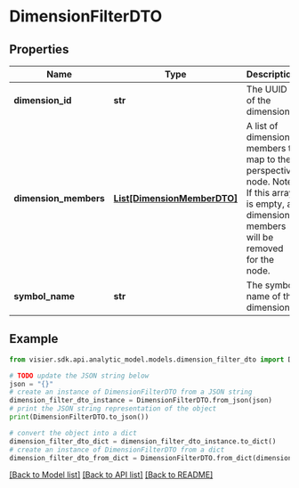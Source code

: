 # DimensionFilterDTO


## Properties

Name | Type | Description | Notes
------------ | ------------- | ------------- | -------------
**dimension_id** | **str** | The UUID of the dimension. | [optional] 
**dimension_members** | [**List[DimensionMemberDTO]**](DimensionMemberDTO.md) | A list of dimension members to map to the perspective node.   Note: If this array is empty, all dimension members will be removed for the node. | [optional] 
**symbol_name** | **str** | The symbol name of the dimension. | [optional] 

## Example

```python
from visier.sdk.api.analytic_model.models.dimension_filter_dto import DimensionFilterDTO

# TODO update the JSON string below
json = "{}"
# create an instance of DimensionFilterDTO from a JSON string
dimension_filter_dto_instance = DimensionFilterDTO.from_json(json)
# print the JSON string representation of the object
print(DimensionFilterDTO.to_json())

# convert the object into a dict
dimension_filter_dto_dict = dimension_filter_dto_instance.to_dict()
# create an instance of DimensionFilterDTO from a dict
dimension_filter_dto_from_dict = DimensionFilterDTO.from_dict(dimension_filter_dto_dict)
```
[[Back to Model list]](../README.md#documentation-for-models) [[Back to API list]](../README.md#documentation-for-api-endpoints) [[Back to README]](../README.md)


